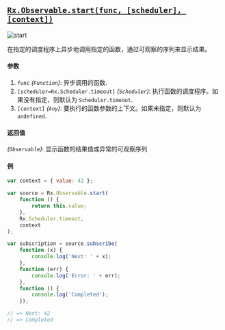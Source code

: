 ## [`Rx.Observable.start(func, [scheduler], [context])`](https://github.com/Reactive-Extensions/RxJS/blob/master/src/core/linq/observable/start.js)

![start](http://reactivex.io/documentation/operators/images/start.png)

在指定的调度程序上异步地调用指定的函数，通过可观察的序列来显示结果。

#### 参数
1. `func` *(`Function`)*: 异步调用的函数.
2. `[scheduler=Rx.Scheduler.timeout]` *(`Scheduler`)*: 执行函数的调度程序。如果没有指定，则默认为 `Scheduler.timeout`.
3. `[context]` *(`Any`)*: 要执行的函数参数的上下文。如果未指定，则默认为 `undefined`.

#### 返回值
*(`Observable`)*: 显示函数的结果值或异常的可观察序列

#### 例

```js
var context = { value: 42 };

var source = Rx.Observable.start(
    function () {
        return this.value;
    },
    Rx.Scheduler.timeout,
    context
);

var subscription = source.subscribe(
    function (x) {
        console.log('Next: ' + x);
    },
    function (err) {
        console.log('Error: ' + err);   
    },
    function () {
        console.log('Completed');   
    });

// => Next: 42
// => Completed
```

[](http://jsbin.com/xitili/1/embed?js,console)
